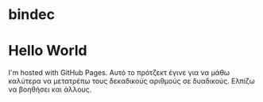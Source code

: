# bindec
<!DOCTYPE html>
<html>
<body>
<h1>Hello World</h1>
<p>I'm hosted with GitHub Pages. Αυτό το πρότζεκτ έγινε για να μάθω καλύτερα να μετατρέπω τους δεκαδικούς αριθμούς σε δυαδικούς. Ελπίζω να βοηθήσει και άλλους.</p>
</body>
</html>
